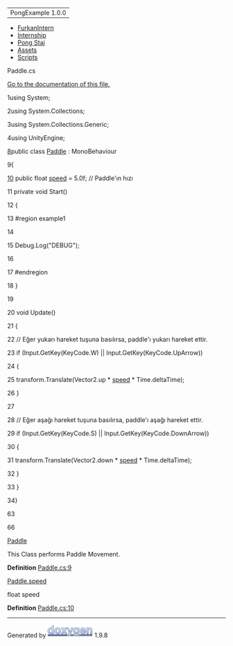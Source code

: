 <div id="top">

<div id="titlearea">

<table data-cellspacing="0" data-cellpadding="0">
<colgroup>
<col style="width: 100%" />
</colgroup>
<tbody>
<tr id="projectrow" class="odd">
<td id="projectalign"><div id="projectname">
PongExample<span id="projectnumber"> 1.0.0</span>
</div></td>
</tr>
</tbody>
</table>

</div>

<div id="nav-path" class="navpath">

- <a href="dir_1dcde7ea5adb4470e937f2f1c0036389.html"
  class="el">FurkanIntern</a>
- <a href="dir_db18fc5b59b71647f21f3d49fd35b7b1.html"
  class="el">Internship</a>
- <a href="dir_7f2202f332a95df5c6e50699b596c7b9.html" class="el">Pong
  Staj</a>
- <a href="dir_b7568e80c0eb65df54ebd3d006b23e5e.html"
  class="el">Assets</a>
- <a href="dir_97d71e10d40891aefe860af68a8d9ea5.html"
  class="el">Scripts</a>

</div>

</div>

<div class="header">

<div class="headertitle">

<div class="title">

Paddle.cs

</div>

</div>

</div>

<div class="contents">

[Go to the documentation of this file.](_paddle_8cs.html)

<div class="fragment">

<div class="line">

<span id="l00001"></span><span class="lineno">
1</span><span class="keyword">using </span>System;

</div>

<div class="line">

<span id="l00002"></span><span class="lineno">
2</span><span class="keyword">using </span>System.Collections;

</div>

<div class="line">

<span id="l00003"></span><span class="lineno">
3</span><span class="keyword">using </span>System.Collections.Generic;

</div>

<div class="line">

<span id="l00004"></span><span class="lineno">
4</span><span class="keyword">using </span>UnityEngine;

</div>

<div id="foldopen00008" class="foldopen" data-start="{" end="};">

<div class="line">

<span id="l00008"></span><span class="lineno">
<a href="class_paddle.html" class="line">8</a></span><span class="keyword">public</span>
<span class="keyword">class
</span><a href="class_paddle.html" class="code hl_class">Paddle</a> :
MonoBehaviour

</div>

<div class="line">

<span id="l00009"></span><span class="lineno"> 9</span>{

</div>

<div class="line">

<span id="l00010"></span><span class="lineno">
<a href="class_paddle.html#a25f7d923692a3ad5c5c394961a847a3a"
class="line">10</a></span> <span class="keyword">public</span>
<span class="keywordtype">float</span>
<a href="class_paddle.html#a25f7d923692a3ad5c5c394961a847a3a"
class="code hl_variable">speed</a> = 5.0f; <span class="comment">//
Paddle'ın hızı</span>

</div>

<div class="line">

<span id="l00011"></span><span class="lineno"> 11</span>
<span class="keyword">private</span>
<span class="keywordtype">void</span> Start()

</div>

<div class="line">

<span id="l00012"></span><span class="lineno"> 12</span> {

</div>

<div class="line">

<span id="l00013"></span><span class="lineno">
13</span><span class="preprocessor"> \#region example1</span>

</div>

<div class="line">

<span id="l00014"></span><span class="lineno"> 14</span>

</div>

<div class="line">

<span id="l00015"></span><span class="lineno"> 15</span>
Debug.Log(<span class="stringliteral">"DEBUG"</span>);

</div>

<div class="line">

<span id="l00016"></span><span class="lineno"> 16</span>

</div>

<div class="line">

<span id="l00017"></span><span class="lineno">
17</span><span class="preprocessor"> \#endregion</span>

</div>

<div class="line">

<span id="l00018"></span><span class="lineno"> 18</span> }

</div>

<div class="line">

<span id="l00019"></span><span class="lineno"> 19</span>

</div>

<div class="line">

<span id="l00020"></span><span class="lineno"> 20</span>
<span class="keywordtype">void</span> Update()

</div>

<div class="line">

<span id="l00021"></span><span class="lineno"> 21</span> {

</div>

<div class="line">

<span id="l00022"></span><span class="lineno"> 22</span>
<span class="comment">// Eğer yukarı hareket tuşuna basılırsa, paddle'ı
yukarı hareket ettir.</span>

</div>

<div class="line">

<span id="l00023"></span><span class="lineno"> 23</span>
<span class="keywordflow">if</span> (Input.GetKey(KeyCode.W) \|\|
Input.GetKey(KeyCode.UpArrow))

</div>

<div class="line">

<span id="l00024"></span><span class="lineno"> 24</span> {

</div>

<div class="line">

<span id="l00025"></span><span class="lineno"> 25</span>
transform.Translate(Vector2.up \*
<a href="class_paddle.html#a25f7d923692a3ad5c5c394961a847a3a"
class="code hl_variable">speed</a> \* Time.deltaTime);

</div>

<div class="line">

<span id="l00026"></span><span class="lineno"> 26</span> }

</div>

<div class="line">

<span id="l00027"></span><span class="lineno"> 27</span>

</div>

<div class="line">

<span id="l00028"></span><span class="lineno"> 28</span>
<span class="comment">// Eğer aşağı hareket tuşuna basılırsa, paddle'ı
aşağı hareket ettir.</span>

</div>

<div class="line">

<span id="l00029"></span><span class="lineno"> 29</span>
<span class="keywordflow">if</span> (Input.GetKey(KeyCode.S) \|\|
Input.GetKey(KeyCode.DownArrow))

</div>

<div class="line">

<span id="l00030"></span><span class="lineno"> 30</span> {

</div>

<div class="line">

<span id="l00031"></span><span class="lineno"> 31</span>
transform.Translate(Vector2.down \*
<a href="class_paddle.html#a25f7d923692a3ad5c5c394961a847a3a"
class="code hl_variable">speed</a> \* Time.deltaTime);

</div>

<div class="line">

<span id="l00032"></span><span class="lineno"> 32</span> }

</div>

<div class="line">

<span id="l00033"></span><span class="lineno"> 33</span> }

</div>

<div class="line">

<span id="l00034"></span><span class="lineno"> 34</span>}

</div>

</div>

<div class="line">

<span id="l00063"></span><span class="lineno"> 63</span>

</div>

<div class="line">

<span id="l00066"></span><span class="lineno"> 66</span>

</div>

<div id="aclass_paddle_html" class="ttc">

<div class="ttname">

[Paddle](class_paddle.html)

</div>

<div class="ttdoc">

This Class performs Paddle Movement.

</div>

<div class="ttdef">

**Definition** [Paddle.cs:9](_paddle_8cs_source.html#l00008)

</div>

</div>

<div id="aclass_paddle_html_a25f7d923692a3ad5c5c394961a847a3a"
class="ttc">

<div class="ttname">

[Paddle.speed](class_paddle.html#a25f7d923692a3ad5c5c394961a847a3a)

</div>

<div class="ttdeci">

float speed

</div>

<div class="ttdef">

**Definition** [Paddle.cs:10](_paddle_8cs_source.html#l00010)

</div>

</div>

</div>

</div>

------------------------------------------------------------------------

<span class="small">Generated
by [<img src="doxygen.svg" class="footer" width="104" height="31"
alt="doxygen" />](https://www.doxygen.org/index.html) 1.9.8</span>
